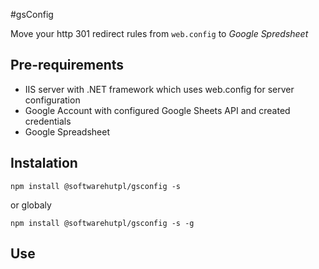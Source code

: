
#gsConfig

Move your http 301 redirect rules from `web.config` to *Google Spredsheet*

## Pre-requirements
- IIS server with .NET framework which uses web.config for server configuration
- Google Account with configured Google Sheets API and created credentials
- Google Spreadsheet


## Instalation
`npm install @softwarehutpl/gsconfig -s`

or globaly

`npm install @softwarehutpl/gsconfig -s -g`

## Use

